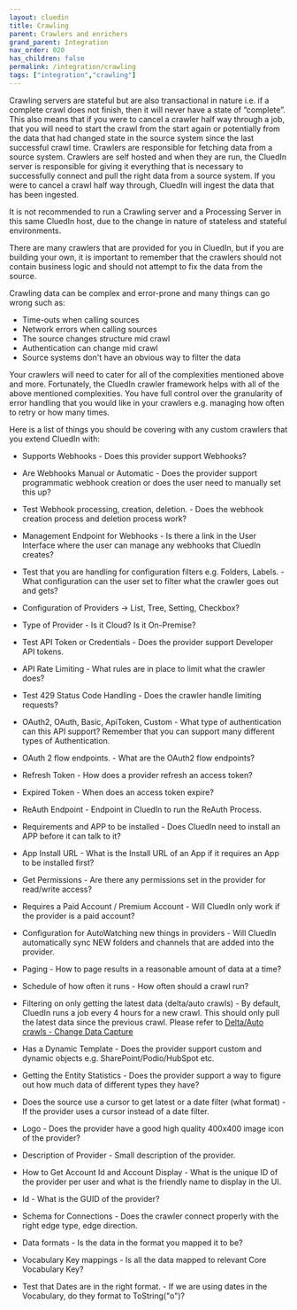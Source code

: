 ```yaml
---
layout: cluedin
title: Crawling
parent: Crawlers and enrichers
grand_parent: Integration
nav_order: 020
has_children: false
permalink: /integration/crawling
tags: ["integration","crawling"]
---
```



Crawling servers are stateful but are also transactional in nature i.e. if a complete crawl does not finish, then it will never have a state of “complete”. This also means that if you were to cancel a crawler half way through a job, that you will need to start the crawl from the start again or potentially from the data that had changed state in the source system since the last successful crawl time. Crawlers are responsible for fetching data from a source system. Crawlers are self hosted and when they are run, the CluedIn server is responsible for giving it everything that is necessary to successfully connect and pull the right data from a source system. If you were to cancel a crawl half way through, CluedIn will ingest the data that has been ingested. 

It is not recommended to run a Crawling server and a Processing Server in this same CluedIn host, due to the change in nature of stateless and stateful environments. 

There are many crawlers that are provided for you in CluedIn, but if you are building your own, it is important to remember that the crawlers should not contain business logic and should not attempt to fix the data from the source. 

Crawling data can be complex and error-prone and many things can go wrong such as:

 - Time-outs when calling sources
 - Network errors when calling sources
 - The source changes structure mid crawl
 - Authentication can change mid crawl
 - Source systems don't have an obvious way to filter the data

Your crawlers will need to cater for all of the complexities mentioned above and more. Fortunately, the CluedIn crawler framework helps with all of the above mentioned complexities. You have full control over the granularity of error handling that you would like in your crawlers e.g. managing how often to retry or how many times.

Here is a list of things you should be covering with any custom crawlers that you extend CluedIn with: 


* Supports Webhooks - Does this provider support Webhooks? 
* Are Webhooks Manual or Automatic  - Does the provider support programmatic webhook creation or does the user need to manually set this up? 
* Test Webhook processing, creation, deletion. - Does the webhook creation process and deletion process work?
* Management Endpoint for Webhooks - Is there a link in the User Interface where the user can manage any webhooks that CluedIn creates?

* Test that you are handling for configuration filters e.g. Folders, Labels. - What configuration can the user set to filter what the crawler goes out and gets? 
* Configuration of Providers -> List, Tree, Setting, Checkbox? 
* Type of Provider - Is it Cloud? Is it On-Premise? 

* Test API Token or Credentials - Does the provider support Developer API tokens. 
* API Rate Limiting  - What rules are in place to limit what the crawler does?
* Test 429 Status Code Handling - Does the crawler handle limiting requests?
* OAuth2, OAuth, Basic, ApiToken, Custom - What type of authentication can this API support? Remember that you can support many different types of Authentication.
* OAuth 2 flow endpoints. - What are the OAuth2 flow endpoints?
* Refresh Token - How does a provider refresh an access token?
* Expired Token - When does an access token expire? 
* ReAuth Endpoint - Endpoint in CluedIn to run the ReAuth Process. 

* Requirements and APP to be installed - Does CluedIn need to install an APP before it can talk to it?
* App Install URL - What is the Install URL of an App if it requires an App to be installed first?
* Get Permissions - Are there any permissions set in the provider for read/write access?
* Requires a Paid Account / Premium Account - Will CluedIn only work if the provider is a paid account?

* Configuration for AutoWatching new things in providers - Will CluedIn automatically sync NEW folders and channels that are added into the provider. 
* Paging - How to page results in a reasonable amount of data at a time? 
* Schedule of how often it runs - How often should a crawl run?
* Filtering on only getting the latest data (delta/auto crawls) - By default, CluedIn runs a job every 4 hours for a new crawl. This should only pull the latest data since the previous crawl. Please refer to [Delta/Auto crawls - Change Data Capture](./delts-crawls)
* Has a Dynamic Template - Does the provider support custom and dynamic objects e.g. SharePoint/Podio/HubSpot etc. 

* Getting the Entity Statistics - Does the provider support a way to figure out how much data of different types they have? 
* Does the source use a cursor to get latest or a date filter (what format) - If the provider uses a cursor instead of a date filter. 

* Logo - Does the provider have a good high quality 400x400 image icon of the provider?
* Description of Provider - Small description of the provider. 

* How to Get Account Id and Account Display - What is the unique ID of the provider per user and what is the friendly name to display in the UI. 
* Id - What is the GUID of the provider? 

* Schema for Connections - Does the crawler connect properly with the right edge type, edge direction. 
* Data formats - Is the data in the format you mapped it to be?
* Vocabulary Key mappings - Is all the data mapped to relevant Core Vocabulary Key?
* Test that Dates are in the right format. - If we are using dates in the Vocabulary, do they format to ToString("o")?


 
